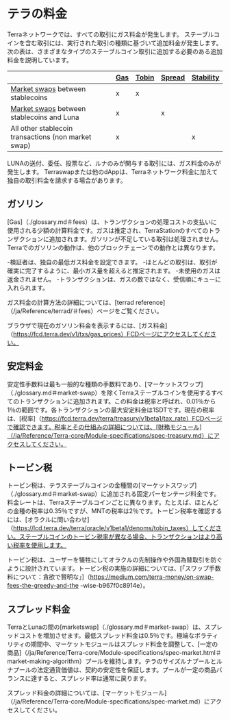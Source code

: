 # テラの料金

Terraネットワークでは、すべての取引にガス料金が発生します。 ステーブルコインを含む取引には、実行された取引の種類に基づいて追加料金が発生します。 次の表は、さまざまなタイプのステーブルコイン取引に追加する必要のある追加料金を説明しています。  

|                                                                        | [Gas](#gas) | [Tobin](#tobin-tax) | [Spread](#spread-fee) | [Stability](#stability-fee) |
|------------------------------------------------------------------------|-------------|---------------------|-----------------------|-----------------------------|
| [Market swaps](./glossary.md#market-swap) between stablecoins          | x           | x                   |                       |                             |
| [Market swaps](./glossary.md#market-swap) between stablecoins and Luna | x           |                     | x                     |                             |
| All other stablecoin transactions (non market swap)                    | x           |                     |                       | x                           |

LUNAの送付、委任、投票など、ルナのみが関与する取引には、ガス料金のみが発生します。
Terraswapまたは他のdAppは、Terraネットワーク料金に加えて独自の取引料金を請求する場合があります。

## ガソリン
[Gas]（./glossary.md＃fees）は、トランザクションの処理コストの支払いに使用される少額の計算料金です。ガスは推定され、TerraStationのすべてのトランザクションに追加されます。ガソリンが不足している取引は処理されません。
Terraでのガソリンの動作は、他のブロックチェーンでの動作とは異なります。

-検証者は、独自の最低ガス料金を設定できます。
-ほとんどの取引は、取引が確実に完了するように、最小ガス量を超えると推定されます。
-未使用のガスは返金されません。
-トランザクションは、ガスの数ではなく、受信順にキューに入れられます。

ガス料金の計算方法の詳細については、[terrad reference]（/ja/Reference/terrad/＃fees）ページをご覧ください。

ブラウザで現在のガソリン料金を表示するには、[ガス料金]（https://fcd.terra.dev/v1/txs/gas_prices）FCDページにアクセスしてください。

## 安定料金

安定性手数料は最も一般的な種類の手数料であり、[マーケットスワップ]（./glossary.md＃market-swap）を除くTerraステーブルコインを使用するすべてのトランザクションに追加されます。この料金は税率と呼ばれ、0.01％から1％の範囲です。各トランザクションの最大安定料金は1SDTです。現在の税率は、[税率]（https://fcd.terra.dev/terra/treasury/v1beta1/tax_rate）FCDページで確認できます。税率とその仕組みの詳細については、[財務モジュール]（/ja/Reference/Terra-core/Module-specifications/spec-treasury.md）にアクセスしてください。

## トービン税

トービン税は、テラステーブルコインの金種間の[マーケットスワップ]（./glossary.md＃market-swap）に追加される固定パーセンテージ料金です。料金レートは、Terraステーブルコインごとに異なります。たとえば、ほとんどの金種の税率は0.35％ですが、MNTの税率は2％です。トービン税率を確認するには、[オラクルに問い合わせ]（https://lcd.terra.dev/terra/oracle/v1beta1/denoms/tobin_taxes）してください。ステーブルコインのトービン税率が異なる場合、トランザクションはより高い税率を使用します。

 トービン税は、ユーザーを犠牲にしてオラクルの先制操作や外国為替取引を防ぐように設計されています。トービン税の実施の詳細については、[「スワップ手数料について：貪欲で賢明な」]（https://medium.com/terra-money/on-swap-fees-the-greedy-and-the -wise-b967f0c8914e）。

## スプレッド料金

 TerraとLunaの間の[marketswap]（./glossary.md＃market-swap）は、スプレッドコストを増加させます。最低スプレッド料金は0.5％です。極端なボラティリティの期間中、マーケットモジュールはスプレッド料金を調整して、[一定の商品]（/ja/Reference/Terra-core/Module-specifications/spec-market.html＃market-making-algorithm）プールを維持します。テラのサイズルナプールとルナプールの法定通貨価値は、契約の安定性を保証します。プールが一定の商品バランスに達すると、スプレッド率は通常に戻ります。

 スプレッド料金の詳細については、[マーケットモジュール]（/ja/Reference/Terra-core/Module-specifications/spec-market.md）にアクセスしてください。